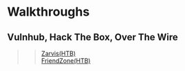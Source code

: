 # Walkthroughs
## Vulnhub, Hack The Box, Over The Wire

>> [Zarvis(HTB)](/Friendzone-HTB.md)  
>> [FriendZone(HTB)]()   

